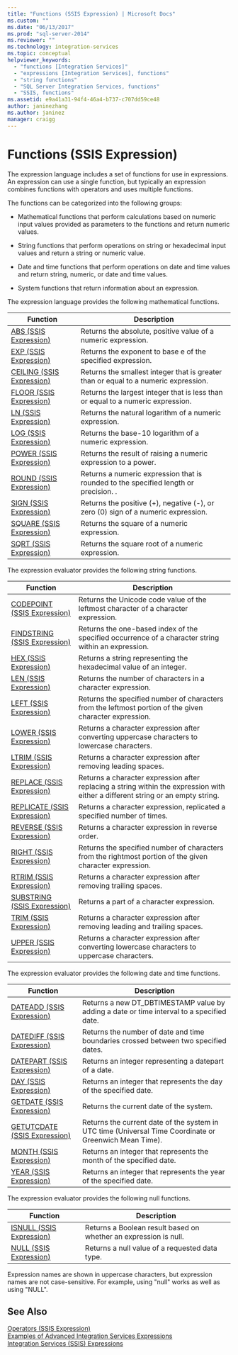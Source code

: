 ```yaml
---
title: "Functions (SSIS Expression) | Microsoft Docs"
ms.custom: ""
ms.date: "06/13/2017"
ms.prod: "sql-server-2014"
ms.reviewer: ""
ms.technology: integration-services
ms.topic: conceptual
helpviewer_keywords: 
  - "functions [Integration Services]"
  - "expressions [Integration Services], functions"
  - "string functions"
  - "SQL Server Integration Services, functions"
  - "SSIS, functions"
ms.assetid: e9a41a31-94f4-46a4-b737-c707dd59ce48
author: janinezhang
ms.author: janinez
manager: craigg
---
```

# Functions (SSIS Expression)
  The expression language includes a set of functions for use in expressions. An expression can use a single function, but typically an expression combines functions with operators and uses multiple functions.  
  
 The functions can be categorized into the following groups:  
  
-   Mathematical functions that perform calculations based on numeric input values provided as parameters to the functions and return numeric values.  
  
-   String functions that perform operations on string or hexadecimal input values and return a string or numeric value.  
  
-   Date and time functions that perform operations on date and time values and return string, numeric, or date and time values.  
  
-   System functions that return information about an expression.  
  
 The expression language provides the following mathematical functions.  
  
|Function|Description|  
|--------------|-----------------|  
|[ABS &#40;SSIS Expression&#41;](abs-ssis-expression.md)|Returns the absolute, positive value of a numeric expression.|  
|[EXP &#40;SSIS Expression&#41;](exp-ssis-expression.md)|Returns the exponent to base e of the specified expression.|  
|[CEILING &#40;SSIS Expression&#41;](ceiling-ssis-expression.md)|Returns the smallest integer that is greater than or equal to a numeric expression.|  
|[FLOOR &#40;SSIS Expression&#41;](floor-ssis-expression.md)|Returns the largest integer that is less than or equal to a numeric expression.|  
|[LN &#40;SSIS Expression&#41;](ln-ssis-expression.md)|Returns the natural logarithm of a numeric expression.|  
|[LOG &#40;SSIS Expression&#41;](log-ssis-expression.md)|Returns the base-10 logarithm of a numeric expression.|  
|[POWER &#40;SSIS Expression&#41;](power-ssis-expression.md)|Returns the result of raising a numeric expression to a power.|  
|[ROUND &#40;SSIS Expression&#41;](round-ssis-expression.md)|Returns a numeric expression that is rounded to the specified length or precision. .|  
|[SIGN &#40;SSIS Expression&#41;](sign-ssis-expression.md)|Returns the positive (+), negative (-), or zero (0) sign of a numeric expression.|  
|[SQUARE &#40;SSIS Expression&#41;](square-ssis-expression.md)|Returns the square of a numeric expression.|  
|[SQRT &#40;SSIS Expression&#41;](sqrt-ssis-expression.md)|Returns the square root of a numeric expression.|  
  
 The expression evaluator provides the following string functions.  
  
|Function|Description|  
|--------------|-----------------|  
|[CODEPOINT &#40;SSIS Expression&#41;](codepoint-ssis-expression.md)|Returns the Unicode code value of the leftmost character of a character expression.|  
|[FINDSTRING &#40;SSIS Expression&#41;](findstring-ssis-expression.md)|Returns the one-based index of the specified occurrence of a character string within an expression.|  
|[HEX &#40;SSIS Expression&#41;](hex-ssis-expression.md)|Returns a string representing the hexadecimal value of an integer.|  
|[LEN &#40;SSIS Expression&#41;](len-ssis-expression.md)|Returns the number of characters in a character expression.|  
|[LEFT &#40;SSIS Expression&#41;](left-ssis-expression.md)|Returns the specified number of characters from the leftmost portion of the given character expression.|  
|[LOWER &#40;SSIS Expression&#41;](lower-ssis-expression.md)|Returns a character expression after converting uppercase characters to lowercase characters.|  
|[LTRIM &#40;SSIS Expression&#41;](trim-ssis-expression.md)|Returns a character expression after removing leading spaces.|  
|[REPLACE &#40;SSIS Expression&#41;](replace-ssis-expression.md)|Returns a character expression after replacing a string within the expression with either a different string or an empty string.|  
|[REPLICATE &#40;SSIS Expression&#41;](replicate-ssis-expression.md)|Returns a character expression, replicated a specified number of times.|  
|[REVERSE &#40;SSIS Expression&#41;](reverse-ssis-expression.md)|Returns a character expression in reverse order.|  
|[RIGHT &#40;SSIS Expression&#41;](right-ssis-expression.md)|Returns the specified number of characters from the rightmost portion of the given character expression.|  
|[RTRIM &#40;SSIS Expression&#41;](rtrim-ssis-expression.md)|Returns a character expression after removing trailing spaces.|  
|[SUBSTRING &#40;SSIS Expression&#41;](substring-ssis-expression.md)|Returns a part of a character expression.|  
|[TRIM &#40;SSIS Expression&#41;](trim-ssis-expression.md)|Returns a character expression after removing leading and trailing spaces.|  
|[UPPER &#40;SSIS Expression&#41;](upper-ssis-expression.md)|Returns a character expression after converting lowercase characters to uppercase characters.|  
  
 The expression evaluator provides the following date and time functions.  
  
|Function|Description|  
|--------------|-----------------|  
|[DATEADD &#40;SSIS Expression&#41;](dateadd-ssis-expression.md)|Returns a new DT_DBTIMESTAMP value by adding a date or time interval to a specified date.|  
|[DATEDIFF &#40;SSIS Expression&#41;](datediff-ssis-expression.md)|Returns the number of date and time boundaries crossed between two specified dates.|  
|[DATEPART &#40;SSIS Expression&#41;](datepart-ssis-expression.md)|Returns an integer representing a datepart of a date.|  
|[DAY &#40;SSIS Expression&#41;](day-ssis-expression.md)|Returns an integer that represents the day of the specified date.|  
|[GETDATE &#40;SSIS Expression&#41;](getdate-ssis-expression.md)|Returns the current date of the system.|  
|[GETUTCDATE &#40;SSIS Expression&#41;](getutcdate-ssis-expression.md)|Returns the current date of the system in UTC time (Universal Time Coordinate or Greenwich Mean Time).|  
|[MONTH &#40;SSIS Expression&#41;](month-ssis-expression.md)|Returns an integer that represents the month of the specified date.|  
|[YEAR &#40;SSIS Expression&#41;](year-ssis-expression.md)|Returns an integer that represents the year of the specified date.|  
  
 The expression evaluator provides the following null functions.  
  
|Function|Description|  
|--------------|-----------------|  
|[ISNULL &#40;SSIS Expression&#41;](null-ssis-expression.md)|Returns a Boolean result based on whether an expression is null.|  
|[NULL &#40;SSIS Expression&#41;](null-ssis-expression.md)|Returns a null value of a requested data type.|  
  
 Expression names are shown in uppercase characters, but expression names are not case-sensitive. For example, using "null" works as well as using "NULL".  
  
## See Also  
 [Operators &#40;SSIS Expression&#41;](operators-ssis-expression.md)   
 [Examples of Advanced Integration Services Expressions](examples-of-advanced-integration-services-expressions.md)   
 [Integration Services &#40;SSIS&#41; Expressions](integration-services-ssis-expressions.md)  
  
  
